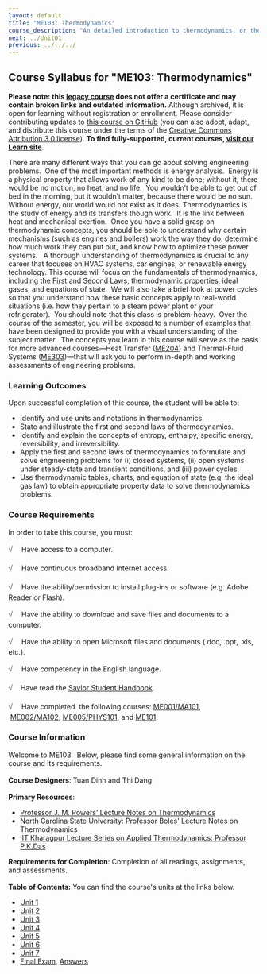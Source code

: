 ```yaml
---
layout: default
title: "ME103: Thermodynamics"
course_description: "An detailed introduction to thermodynamics, or the study of energy. Topics include energy conservation, thermodynamic quantities, enthalpy and entropy, work and heat, entropy generation, flow systems, and thermodynamic cycles."
next: ../Unit01
previous: ../../../
---
```

Course Syllabus for "ME103: Thermodynamics"
-------------------------------------------

**Please note: this [legacy course](https://sayloracademy.zendesk.com/hc/en-us/articles/206089967) does not offer a certificate and may contain 
broken links and outdated information.** Although archived, it is open 
for learning without registration or enrollment. Please consider contributing 
updates to [this course on GitHub](https://github.com/saylordotorg/course_me103) 
(you can also adopt, adapt, and distribute this course under the terms of 
the [Creative Commons Attribution 3.0 license](http://creativecommons.org/licenses/by/3.0/)). **To find fully-supported, current courses, [visit our 
Learn site](https://learn.saylor.org).**

There are many different ways that you can go about solving engineering
problems.  One of the most important methods is energy analysis.  Energy
is a physical property that allows work of any kind to be done; without
it, there would be no motion, no heat, and no life.  You wouldn’t be
able to get out of bed in the morning, but it wouldn’t matter, because
there would be no sun.  Without energy, our world would not exist as it
does. Thermodynamics is the study of energy and its transfers though
work.  It is the link between heat and mechanical exertion.  Once you
have a solid grasp on thermodynamic concepts, you should be able to
understand why certain mechanisms (such as engines and boilers) work the
way they do, determine how much work they can put out, and know how to
optimize these power systems.   A thorough understanding of
thermodynamics is crucial to any career that focuses on HVAC systems,
car engines, or renewable energy technology. This course will focus on
the fundamentals of thermodynamics, including the First and Second Laws,
thermodynamic properties, ideal gases, and equations of state.  We will
also take a brief look at power cycles so that you understand how these
basic concepts apply to real-world situations (i.e. how they pertain to
a steam power plant or your refrigerator).  You should note that this
class is problem-heavy.  Over the course of the semester, you will be
exposed to a number of examples that have been designed to provide you
with a visual understanding of the subject matter.  The concepts you
learn in this course will serve as the basis for more advanced
courses—Heat Transfer ([ME204](http://www.saylor.org/courses/me204/))
and Thermal-Fluid Systems
([ME303](http://www.saylor.org/courses/me303/))—that will ask you to
perform in-depth and working assessments of engineering problems.

### Learning Outcomes

Upon successful completion of this course, the student will be able
to:  

-   Identify and use units and notations in thermodynamics.
-   State and illustrate the first and second laws of thermodynamics.
-   Identify and explain the concepts of entropy, enthalpy, specific
    energy, reversibility, and irreversibility.
-   Apply the first and second laws of thermodynamics to formulate and
    solve engineering problems for (i) closed systems, (ii) open systems
    under steady-state and transient conditions, and (iii) power cycles.
-   Use thermodynamic tables, charts, and equation of state (e.g. the
    ideal gas law) to obtain appropriate property data to solve
    thermodynamics problems.

### Course Requirements

In order to take this course, you must:  
  
 <span
style="color: rgb(85, 85, 85); font-family: 'Myriad Pro', 'Gill Sans', 'Gill Sans MT', Calibri, sans-serif; font-size: 16px; line-height: 24px; text-align: left; -webkit-text-size-adjust: none; ">√
   </span>Have access to a computer.  
  
 <span
style="color: rgb(85, 85, 85); font-family: 'Myriad Pro', 'Gill Sans', 'Gill Sans MT', Calibri, sans-serif; font-size: 16px; line-height: 24px; text-align: left; -webkit-text-size-adjust: none; ">√
   </span>Have continuous broadband Internet access.  
  
 <span
style="color: rgb(85, 85, 85); font-family: 'Myriad Pro', 'Gill Sans', 'Gill Sans MT', Calibri, sans-serif; font-size: 16px; line-height: 24px; text-align: left; -webkit-text-size-adjust: none; ">√
   </span>Have the ability/permission to install plug-ins or software
(e.g. Adobe Reader or Flash).  
  
 <span
style="color: rgb(85, 85, 85); font-family: 'Myriad Pro', 'Gill Sans', 'Gill Sans MT', Calibri, sans-serif; font-size: 16px; line-height: 24px; text-align: left; -webkit-text-size-adjust: none; ">√
   </span>Have the ability to download and save files and documents to a
computer.  
  
 <span
style="color: rgb(85, 85, 85); font-family: 'Myriad Pro', 'Gill Sans', 'Gill Sans MT', Calibri, sans-serif; font-size: 16px; line-height: 24px; text-align: left; -webkit-text-size-adjust: none; ">√
   </span>Have the ability to open Microsoft files and documents (.doc,
.ppt, .xls, etc.).  
  
 <span
style="color: rgb(85, 85, 85); font-family: 'Myriad Pro', 'Gill Sans', 'Gill Sans MT', Calibri, sans-serif; font-size: 16px; line-height: 24px; text-align: left; -webkit-text-size-adjust: none; ">√
   </span>Have competency in the English language.  
  
 <span
style="color: rgb(85, 85, 85); font-family: 'Myriad Pro', 'Gill Sans', 'Gill Sans MT', Calibri, sans-serif; font-size: 16px; line-height: 24px; text-align: left; -webkit-text-size-adjust: none; ">√</span> 
  Have read the [Saylor Student
Handbook](http://www.saylor.org/site/wp-content/uploads/2012/05/Saylor-StudentHandbook.pdf).  
  
 <span
style="color: rgb(85, 85, 85); font-family: 'Myriad Pro', 'Gill Sans', 'Gill Sans MT', Calibri, sans-serif; font-size: 16px; line-height: 24px; text-align: left; -webkit-text-size-adjust: none; ">√
   </span>Have completed  the following
courses: [ME001/MA101](http://www.saylor.org/courses/me001/),
 [ME002/MA102](http://www.saylor.org/courses/me002/), [ME005/PHYS101](http://www.saylor.org/courses/me005/),
and [ME101](http://www.saylor.org/courses/me101/).  

### Course Information

Welcome to ME103.  Below, please find some general information on the
course and its requirements.  
    
 **Course Designers**: Tuan Dinh and Thi Dang  
    
 **Primary Resources**:

-   [Professor J. M. Powers’ Lecture Notes on
    Thermodynamics](http://www.nd.edu/~powers/ame.20231/)
-   North Carolina State University: Professor Boles' Lecture Notes on
    Thermodynamics
-   [IIT Kharagpur Lecture Series on Applied Thermodynamics: Professor
    P.K.Das](http://nptel.iitm.ac.in/)

**Requirements for Completion**: Completion of all readings,
assignments, and assessments.  
    
**Table of Contents:** You can find the course's units at the links below.

- [Unit 1](https://legacy.saylor.org/me103/Unit01/)
- [Unit 2](https://legacy.saylor.org/me103/Unit02/)
- [Unit 3](https://legacy.saylor.org/me103/Unit03/)
- [Unit 4](https://legacy.saylor.org/me103/Unit04/)
- [Unit 5](https://legacy.saylor.org/me103/Unit05/)
- [Unit 6](https://legacy.saylor.org/me103/Unit06/)
- [Unit 7](https://legacy.saylor.org/me103/Unit07/)
- [Final Exam](http://saylordotorg.github.io/LegacyExams/ME/ME103/ME103-FinalExam.html), [Answers](http://saylordotorg.github.io/LegacyExams/ME/ME103/ME103-FinalExam-Answers.html)
